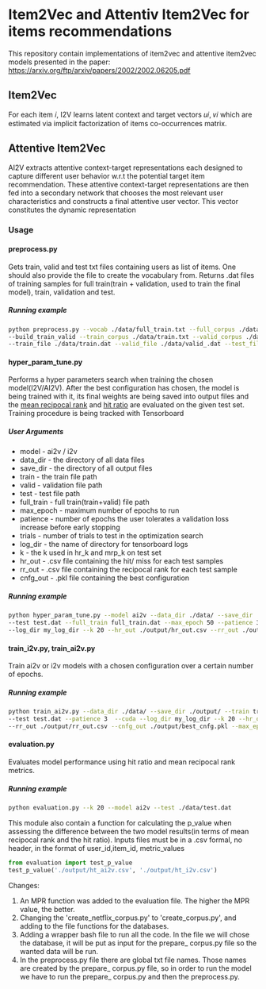 # Item2Vec and Attentiv Item2Vec for items recommendations

This repository contain implementations of item2vec and attentive item2vec models presented in the paper:
https://arxiv.org/ftp/arxiv/papers/2002/2002.06205.pdf

## Item2Vec
For each item 𝑖, I2V learns latent context and target vectors 𝑢𝑖, 𝑣𝑖 which are estimated via implicit 
factorization of items co-occurrences matrix.

## Attentive Item2Vec
AI2V extracts attentive context-target representations each
designed to capture different user behavior w.r.t the potential
target item recommendation. These attentive context-target
representations are then fed into a secondary network that
chooses the most relevant user characteristics and constructs
a final attentive user vector. This vector constitutes the
dynamic representation 

### Usage
#### preprocess.py
Gets train, valid and test txt files containing users as list of items. One should also provide the file 
to create the vocabulary from. Returns .dat files of training samples for full train(train + validation, 
used to train the final model), train, validation and test.

##### Running example
```bash
python preprocess.py --vocab ./data/full_train.txt --full_corpus ./data/full_train.txt --test_corpus ./data/test.txt 
--build_train_valid --train_corpus ./data/train.txt --valid_corpus ./data/valid.txt --full_train_file ./data/full_train.dat 
--train_file ./data/train.dat --valid_file ./data/valid_.dat --test_file ./data/test.dat
```
#### hyper_param_tune.py
Performs a hyper parameters search when training the chosen model(I2V/AI2V). After the best configuration has chosen,
the model is being trained with it, its final weights are being saved into output files and the 
[mean recipocal rank](https://en.wikipedia.org/wiki/Mean_reciprocal_rank) and [hit ratio](https://en.wikipedia.org/wiki/Hit_rate)
are evaluated on the given test set. Training procedure is being tracked with Tensorboard  

##### User Arguments
* model - ai2v / i2v
* data_dir - the directory of all data files
* save_dir - the directory of all output files
* train - the train file path
* valid - validation file path
* test - test file path
* full_train - full train(train+valid) file path
* max_epoch - maximum number of epochs to run
* patience - number of epochs the user tolerates a validation loss increase before early stopping
* trials - number of trials to test in the optimization search
* log_dir - the name of directory for tensorboard logs
* k - the k used in hr_k and mrp_k on test set
* hr_out - .csv file containing the hit/ miss for each test samples
* rr_out - .csv file containing the recipocal rank for each test sample
* cnfg_out - .pkl file containing the best configuration 

##### Running example
```bash
python hyper_param_tune.py --model ai2v --data_dir ./data/ --save_dir ./output/ --train train.dat --valid valid.dat 
--test test.dat --full_train full_train.dat --max_epoch 50 --patience 3 --trials 5 --cuda 
--log_dir my_log_dir --k 20 --hr_out ./output/hr_out.csv --rr_out ./output/rr_out.csv --cnfg_out ./output/best_cnfg.pkl
```

#### train_i2v.py, train_ai2v.py
Train ai2v or i2v models with a chosen configuration over a certain number of epochs.

##### Running example
```bash
python train_ai2v.py --data_dir ./data/ --save_dir ./output/ --train train.dat 
--test test.dat --patience 3  --cuda --log_dir my_log_dir --k 20 --hr_out ./output/hr_out.csv 
--rr_out ./output/rr_out.csv --cnfg_out ./output/best_cnfg.pkl --max_epoch 50
```

#### evaluation.py
Evaluates model performance using hit ratio and mean recipocal rank metrics.
##### Running example
```bash
python evaluation.py --k 20 --model ai2v --test ./data/test.dat
```

This module also contain a function for calculating the p_value when assessing 
the difference between the two model results(in terms of mean recipocal rank and 
the hit ratio). Inputs files must be in a .csv formal, no header, 
in the format of user_id,item_id, metric_values

```python
from evaluation import test_p_value
test_p_value('./output/ht_ai2v.csv', './output/ht_i2v.csv')
```

Changes:
1.	An MPR function was added to the evaluation file. The higher the MPR value, the better.
2.	Changing the 'create_netflix_corpus.py' to 'create_corpus.py', and adding to the file functions for the databases.
3.	Adding a wrapper bash file to run all the code. In the file we will chose the database, it will be put as input for the prepare_ corpus.py file so the wanted data will be run.
4.	In the preprocess.py file there are global txt file names. Those names are created by the prepare_ corpus.py file, so in order to run the model we have to run the prepare_ corpus.py and then the preprocess.py.
